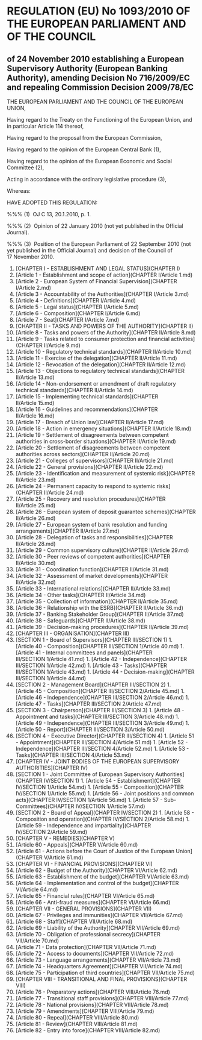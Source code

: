 # REGULATION (EU) No 1093/2010 OF THE EUROPEAN PARLIAMENT AND OF THE COUNCIL

## of 24 November 2010 establishing a European Supervisory Authority (European Banking Authority), amending Decision No 716/2009/EC and repealing Commission Decision 2009/78/EC

THE EUROPEAN PARLIAMENT AND THE COUNCIL OF THE EUROPEAN UNION,

Having regard to the Treaty on the Functioning of the European Union, and in particular Article 114 thereof,

Having regard to the proposal from the European Commission,

Having regard to the opinion of the European Central Bank (1),

Having regard to the opinion of the European Economic and Social Committee (2),

Acting in accordance with the ordinary legislative procedure (3),

Whereas:

HAVE ADOPTED THIS REGULATION:

%%% (1)  OJ C 13, 20.1.2010, p. 1.

%%% (2)  Opinion of 22 January 2010 (not yet published in the Official Journal).

%%% (3)  Position of the European Parliament of 22 September 2010 (not yet published in the Official Journal) and decision of the Council of 17 November 2010.

1. [CHAPTER I - ESTABLISHMENT AND LEGAL STATUS](CHAPTER I)
  1. [Article 1 - Establishment and scope of action](CHAPTER I/Article 1.md)
  1. [Article 2 - European System of Financial Supervision](CHAPTER I/Article 2.md)
  1. [Article 3 - Accountability of the Authorities](CHAPTER I/Article 3.md)
  1. [Article 4 - Definitions](CHAPTER I/Article 4.md)
  1. [Article 5 - Legal status](CHAPTER I/Article 5.md)
  1. [Article 6 - Composition](CHAPTER I/Article 6.md)
  1. [Article 7 - Seat](CHAPTER I/Article 7.md)
1. [CHAPTER II - TASKS AND POWERS OF THE AUTHORITY](CHAPTER II)
  1. [Article 8 - Tasks and powers of the Authority](CHAPTER II/Article 8.md)
  1. [Article 9 - Tasks related to consumer protection and financial activities](CHAPTER II/Article 9.md)
  1. [Article 10 - Regulatory technical standards](CHAPTER II/Article 10.md)
  1. [Article 11 - Exercise of the delegation](CHAPTER II/Article 11.md)
  1. [Article 12 - Revocation of the delegation](CHAPTER II/Article 12.md)
  1. [Article 13 - Objections to regulatory technical standards](CHAPTER II/Article 13.md)
  1. [Article 14 - Non-endorsement or amendment of draft regulatory technical standards](CHAPTER II/Article 14.md)
  1. [Article 15 - Implementing technical standards](CHAPTER II/Article 15.md)
  1. [Article 16 - Guidelines and recommendations](CHAPTER II/Article 16.md)
  1. [Article 17 - Breach of Union law](CHAPTER II/Article 17.md)
  1. [Article 18 - Action in emergency situations](CHAPTER II/Article 18.md)
  1. [Article 19 - Settlement of disagreements between competent authorities in cross-border situations](CHAPTER II/Article 19.md)
  1. [Article 20 - Settlement of disagreements between competent authorities across sectors](CHAPTER II/Article 20.md)
  1. [Article 21 - Colleges of supervisors](CHAPTER II/Article 21.md)
  1. [Article 22 - General provisions](CHAPTER II/Article 22.md)
  1. [Article 23 - Identification and measurement of systemic risk](CHAPTER II/Article 23.md)
  1. [Article 24 - Permanent capacity to respond to systemic risks](CHAPTER II/Article 24.md)
  1. [Article 25 - Recovery and resolution procedures](CHAPTER II/Article 25.md)
  1. [Article 26 - European system of deposit guarantee schemes](CHAPTER II/Article 26.md)
  1. [Article 27 - European system of bank resolution and funding arrangements](CHAPTER II/Article 27.md)
  1. [Article 28 - Delegation of tasks and responsibilities](CHAPTER II/Article 28.md)
  1. [Article 29 - Common supervisory culture](CHAPTER II/Article 29.md)
  1. [Article 30 - Peer reviews of competent authorities](CHAPTER II/Article 30.md)
  1. [Article 31 - Coordination function](CHAPTER II/Article 31.md)
  1. [Article 32 - Assessment of market developments](CHAPTER II/Article 32.md)
  1. [Article 33 - International relations](CHAPTER II/Article 33.md)
  1. [Article 34 - Other tasks](CHAPTER II/Article 34.md)
  1. [Article 35 - Collection of information](CHAPTER II/Article 35.md)
  1. [Article 36 - Relationship with the ESRB](CHAPTER II/Article 36.md)
  1. [Article 37 - Banking Stakeholder Group](CHAPTER II/Article 37.md)
  1. [Article 38 - Safeguards](CHAPTER II/Article 38.md)
  1. [Article 39 - Decision-making procedures](CHAPTER II/Article 39.md)
1. [CHAPTER III - ORGANISATION](CHAPTER III)
  1. [SECTION 1 - Board of Supervisors](CHAPTER III/SECTION 1)
    1. [Article 40 - Composition](CHAPTER III/SECTION 1/Article 40.md)
    1. [Article 41 - Internal committees and panels](CHAPTER III/SECTION 1/Article 41.md)
    1. [Article 42 - Independence](CHAPTER III/SECTION 1/Article 42.md)
    1. [Article 43 - Tasks](CHAPTER III/SECTION 1/Article 43.md)
    1. [Article 44 - Decision-making](CHAPTER III/SECTION 1/Article 44.md)
  1. [SECTION 2 - Management Board](CHAPTER III/SECTION 2)
    1. [Article 45 - Composition](CHAPTER III/SECTION 2/Article 45.md)
    1. [Article 46 - Independence](CHAPTER III/SECTION 2/Article 46.md)
    1. [Article 47 - Tasks](CHAPTER III/SECTION 2/Article 47.md)
  1. [SECTION 3 - Chairperson](CHAPTER III/SECTION 3)
    1. [Article 48 - Appointment and tasks](CHAPTER III/SECTION 3/Article 48.md)
    1. [Article 49 - Independence](CHAPTER III/SECTION 3/Article 49.md)
    1. [Article 50 - Report](CHAPTER III/SECTION 3/Article 50.md)
  1. [SECTION 4 - Executive Director](CHAPTER III/SECTION 4)
    1. [Article 51 - Appointment](CHAPTER III/SECTION 4/Article 51.md)
    1. [Article 52 - Independence](CHAPTER III/SECTION 4/Article 52.md)
    1. [Article 53 - Tasks](CHAPTER III/SECTION 4/Article 53.md)
1. [CHAPTER IV - JOINT BODIES OF THE EUROPEAN SUPERVISORY AUTHORITIES](CHAPTER IV)
  1. [SECTION 1 - Joint Committee of European Supervisory Authorities](CHAPTER IV/SECTION 1)
    1. [Article 54 - Establishment](CHAPTER IV/SECTION 1/Article 54.md)
    1. [Article 55 - Composition](CHAPTER IV/SECTION 1/Article 55.md)
    1. [Article 56 - Joint positions and common acts](CHAPTER IV/SECTION 1/Article 56.md)
    1. [Article 57 - Sub-Committees](CHAPTER IV/SECTION 1/Article 57.md)
  1. [SECTION 2 - Board of Appeal](CHAPTER IV/SECTION 2)
    1. [Article 58 - Composition and operation](CHAPTER IV/SECTION 2/Article 58.md)
    1. [Article 59 - Independence and impartiality](CHAPTER IV/SECTION 2/Article 59.md)
1. [CHAPTER V - REMEDIES](CHAPTER V)
  1. [Article 60 - Appeals](CHAPTER V/Article 60.md)
  1. [Article 61 - Actions before the Court of Justice of the European Union](CHAPTER V/Article 61.md)
1. [CHAPTER VI - FINANCIAL PROVISIONS](CHAPTER VI)
  1. [Article 62 - Budget of the Authority](CHAPTER VI/Article 62.md)
  1. [Article 63 - Establishment of the budget](CHAPTER VI/Article 63.md)
  1. [Article 64 - Implementation and control of the budget](CHAPTER VI/Article 64.md)
  1. [Article 65 - Financial rules](CHAPTER VI/Article 65.md)
  1. [Article 66 - Anti-fraud measures](CHAPTER VI/Article 66.md)
1. [CHAPTER VII - GENERAL PROVISIONS](CHAPTER VII)
  1. [Article 67 - Privileges and immunities](CHAPTER VII/Article 67.md)
  1. [Article 68 - Staff](CHAPTER VII/Article 68.md)
  1. [Article 69 - Liability of the Authority](CHAPTER VII/Article 69.md)
  1. [Article 70 - Obligation of professional secrecy](CHAPTER VII/Article 70.md)
  1. [Article 71 - Data protection](CHAPTER VII/Article 71.md)
  1. [Article 72 - Access to documents](CHAPTER VII/Article 72.md)
  1. [Article 73 - Language arrangements](CHAPTER VII/Article 73.md)
  1. [Article 74 - Headquarters Agreement](CHAPTER VII/Article 74.md)
  1. [Article 75 - Participation of third countries](CHAPTER VII/Article 75.md)
1. [CHAPTER VIII - TRANSITIONAL AND FINAL PROVISIONS](CHAPTER VIII)
  1. [Article 76 - Preparatory actions](CHAPTER VIII/Article 76.md)
  1. [Article 77 - Transitional staff provisions](CHAPTER VIII/Article 77.md)
  1. [Article 78 - National provisions](CHAPTER VIII/Article 78.md)
  1. [Article 79 - Amendments](CHAPTER VIII/Article 79.md)
  1. [Article 80 - Repeal](CHAPTER VIII/Article 80.md)
  1. [Article 81 - Review](CHAPTER VIII/Article 81.md)
  1. [Article 82 - Entry into force](CHAPTER VIII/Article 82.md)
